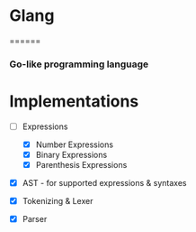 # Glang
======
### Go-like programming language

# Implementations
- [ ] Expressions
  - [X] Number Expressions 
  - [X] Binary Expressions
  - [X] Parenthesis Expressions
- [X] AST - for supported expressions & syntaxes
- [X] Tokenizing & Lexer
- [X] Parser
  
